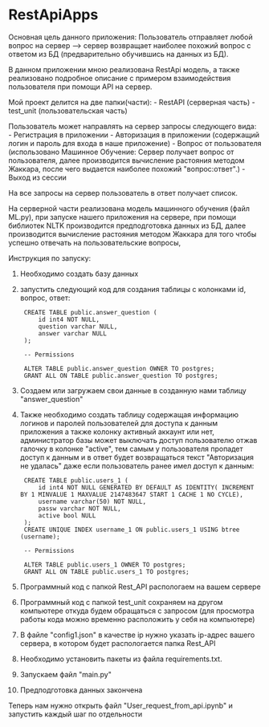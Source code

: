 # RestApiApps

Основная цель данного приложения: Пользователь отправляет любой вопрос на сервер --> сервер возвращает наиболее похожий вопрос с ответом из БД (предварительно обучившись на данных из БД).

В данном приложении мною реализована RestApi модель, а также реализовано подробное описание с примером взаимодействия пользователя при помощи API на сервер.

Мой проект делится на две папки(части):
        - RestAPI (серверная часть)
        - test_unit (пользовательская часть)

        
Пользователь может направлять на сервер запросы следующего вида: 
        - Регистрация в приложении
        - Авторизация в приложении (содержащий логин и пароль для входа в наше приложение)
        - Вопрос от пользователя (использовано Машинное Обучение: Сервер получает вопрос от пользователя, далее производится вычисление растояния                                                                                 методом Жаккара, после чего выдается наиболее похожий "вопрос:ответ".)
        - Выход из сессии

На все запросы на сервер пользователь в ответ получает список.


На серверной части реализована модель машинного обучения (файл ML.py), при запуске нашего приложения на сервере, при помощи библиотек NLTK производится предподготовка данных из БД, далее производится вычисление растояния методом Жаккара для того чтобы успешно отвечать на пользовательские вопросы,



Инструкция по запуску:
1) Необходимо создать базу данных
2) запустить следующий код для создания таблицы с колонками id, вопрос, ответ:

        CREATE TABLE public.answer_question (
        	id int4 NOT NULL,
        	question varchar NULL,
        	answer varchar NULL
        );
        
        -- Permissions
        
        ALTER TABLE public.answer_question OWNER TO postgres;
        GRANT ALL ON TABLE public.answer_question TO postgres;

3) Создаем или загружаем свои данные в созданную нами таблицу "answer_question"
   
4) Также необходимо создать таблицу содержащая информацию логинов и паролей пользователей для доступа к данным приложения а также колонку активный аккаунт или нет, администратор базы может выключать доступ пользователю отжав галочку в колонке "active", тем самым у пользователя пропадет доступ к данным и в ответ будет возвращаться текст "Авторизация не удалась" даже если пользователь ранее имел доступ к данным:

        CREATE TABLE public.users_1 (
        	id int4 NOT NULL GENERATED BY DEFAULT AS IDENTITY( INCREMENT BY 1 MINVALUE 1 MAXVALUE 2147483647 START 1 CACHE 1 NO CYCLE),
        	username varchar(50) NOT NULL,
        	passw varchar NOT NULL,
        	active bool NULL
        );
        CREATE UNIQUE INDEX username_1 ON public.users_1 USING btree (username);
        
        -- Permissions
        
        ALTER TABLE public.users_1 OWNER TO postgres;
        GRANT ALL ON TABLE public.users_1 TO postgres;
   
5) Программный код с папкой Rest_API распологаем на вашем сервере
6) Программный код с папкой test_unit сохраняем на другом компьютере откуда будем обращаться с запросом (для просмотра работы кода можно временно расположить у себя на компьютере)
7) В файле "config1.json" в качестве ip нужно указать ip-адрес вашего сервера, в котором будет распологается папка Rest_API
8) Необходимо установить пакеты из файла requirements.txt.
9) Запускаем файл "main.py"
10) Предподготовка данных закончена


Теперь нам нужно открыть файл "User_request_from_api.ipynb" 
и запустить каждый шаг по отдельности

